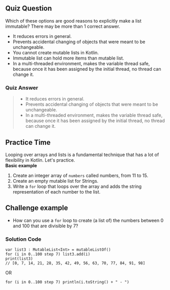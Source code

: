 ## Quiz Question

Which of these options are good reasons to explicitly make a list immutable? There may be more than 1 correct answer.
* It reduces errors in general.
* Prevents accidental changing of objects that were meant to be unchangeable.
* You cannot create mutable lists in Kotlin.
* Immutable list can hold more items than mutable list.
* In a multi-threaded environment, makes the variable thread safe, because once it has been assigned by the initial thread, no thread can change it.

### Quiz Answer
> * It reduces errors in general.
> * Prevents accidental changing of objects that were meant to be unchangeable.
> * In a multi-threaded environment, makes the variable thread safe, because once it has been assigned by the initial thread, no thread can change it.



## Practice Time

Looping over arrays and lists is a fundamental technique that has a lot of flexibility in Kotlin. Let's practice.<br>
**Basic example**
1. Create an integer array of `numbers` called numbers, from 11 to 15.
2. Create an empty mutable list for Strings.
3. Write a `for` loop that loops over the array and adds the string representation of each number to the list.

## Challenge example
* How can you use a `for` loop to create (a list of) the numbers between 0 and 100 that are divisible by 7?

### Solution Code
```
var list3 : MutableList<Int> = mutableListOf()
for (i in 0..100 step 7) list3.add(i)
print(list3)
// [0, 7, 14, 21, 28, 35, 42, 49, 56, 63, 70, 77, 84, 91, 98]
```
OR
```
for (i in 0..100 step 7) println(i.toString() + " - ")
```
